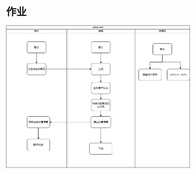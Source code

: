 # 作业
![作业](https://github.com/ChenKaijun313/ChenKaijun313.github.io/raw/main/docs/assets/img/week1.png)